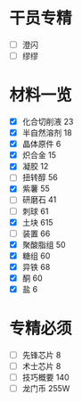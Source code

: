 # 干员专精
- [ ] 澄闪
- [ ] 缪缪
# 材料一览

- [x] 化合切削液 23
- [x] 半自然溶剂 18
- [x] 晶体原件 6
- [x] 炽合金 15
- [x] 凝胶 12
- [ ] 扭转醇 56
- [x] 紫薯 55
- [ ] 研磨石 41
- [ ] 刺球 61
- [x] 土块 615
- [ ] 装置 66
- [x] 聚酸脂组 50
- [x] 糖组 60
- [x] 异铁 68
- [x] 酮 60
- [x] 盐 6

# 专精必须

- [ ] 先锋芯片 8
- [ ] 术士芯片 8
- [ ] 技巧概要 140
- [ ] 龙门币 255W
